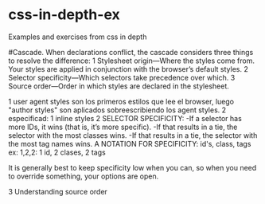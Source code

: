 # css-in-depth-ex
Examples and exercises from css in depth

#Cascade. 
When declarations conflict, the cascade considers three things to resolve the difference:
1 Stylesheet origin—Where the styles come from. Your styles are applied in conjunction with the browser’s default styles.
2 Selector specificity—Which selectors take precedence over which.
3 Source order—Order in which styles are declared in the stylesheet.

1 user agent styles son los primeros estilos que lee el browser, luego "author styles" son aplicados sobreescribiendo los agent styles.
2 especificad: 
    1 inline styles
    2 SELECTOR SPECIFICITY:
        -If a selector has more IDs, it wins (that is, it’s more specific).
        -If that results in a tie, the selector with the most classes wins.
        -If that results in a tie, the selector with the most tag names wins. 
        A NOTATION FOR SPECIFICITY: id's, class, tags
        ex: 1,2,2: 1 id, 2 clases, 2 tags

It is generally best to keep specificity low when you can, so when you need to override something, your options are open.        

3 Understanding source order